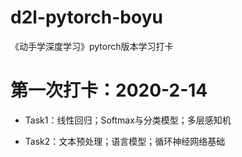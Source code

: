 # d2l-pytorch-boyu
《动手学深度学习》pytorch版本学习打卡

# 第一次打卡：2020-2-14

- Task1：线性回归；Softmax与分类模型；多层感知机

  

- Task2：文本预处理；语言模型；循环神经网络基础